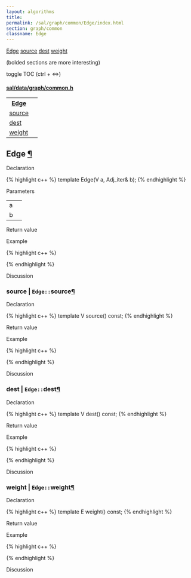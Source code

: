```yaml
---
layout: algorithms
title: 
permalink: /sal/graph/common/Edge/index.html
section: graph/common
classname: Edge
---
```


<div class="toc">
	<a class="toc-link toch2" href="#Edge">Edge</a>
	<a class="toc-link toch3" href="#source">source</a>
	<a class="toc-link toch3" href="#dest">dest</a>
	<a class="toc-link toch3" href="#weight">weight</a>
<p class="toc-caption">(bolded sections are more interesting)</p>
<p class="toc-toggle">toggle TOC (ctrl + &#8660;)</p>
</div><div class="block">
<h4><a href="https://github.com/LemonPi/data/blob/master/graph/common.h">sal/data/graph/common.h</a>
</h4><table class="pretty">
<tr><th><a class="doc-list-name" href="#Edge">Edge</a></th><th></th></tr>
<tr><td><a class="doc-list-name" href="#source">source</a></td><td></td></tr>
<tr><td><a class="doc-list-name" href="#dest">dest</a></td><td></td></tr>
<tr><td><a class="doc-list-name" href="#weight">weight</a></td><td></td></tr>
</table></div>



<h2 class="anchor doc-header">Edge <a class="anchor-link" href="#Edge" name="Edge" title="permalink to section">&para;</a></h2>
<div class="block">

<p class="doc-section">Declaration</p>
{% highlight c++ %}
template <typename Adj_iter>
Edge(V a, Adj_iter& b);
{% endhighlight %}


<p class="doc-section">Parameters</p>
<table class="pretty">
<tr><td>a</td><td></td></tr>
<tr><td>b</td><td></td></tr>
</table>
<p class="doc-section">Return value</p>

<p class="doc-section">Example</p>
{% highlight c++ %}

{% endhighlight %}

<p class="doc-section">Discussion</p>
<div>
<p>
	
</p>
</div></div>





<h3 class="anchor doc-header">source | <code class="qualifier">Edge::</code>source<a class="anchor-link" href="#source" name="source" title="permalink to section">&para;</a></h3>
<div class="block">

<p class="doc-section">Declaration</p>
{% highlight c++ %}
template <typename Adj_iter>
V source() const;
{% endhighlight %}
<p class="doc-section">Return value</p>

<p class="doc-section">Example</p>
{% highlight c++ %}

{% endhighlight %}

<p class="doc-section">Discussion</p>
<div>
<p>
	
</p>
</div></div>





<h3 class="anchor doc-header">dest | <code class="qualifier">Edge::</code>dest<a class="anchor-link" href="#dest" name="dest" title="permalink to section">&para;</a></h3>
<div class="block">

<p class="doc-section">Declaration</p>
{% highlight c++ %}
template <typename Adj_iter>
V dest() const;
{% endhighlight %}
<p class="doc-section">Return value</p>

<p class="doc-section">Example</p>
{% highlight c++ %}

{% endhighlight %}

<p class="doc-section">Discussion</p>
<div>
<p>
	
</p>
</div></div>





<h3 class="anchor doc-header">weight | <code class="qualifier">Edge::</code>weight<a class="anchor-link" href="#weight" name="weight" title="permalink to section">&para;</a></h3>
<div class="block">

<p class="doc-section">Declaration</p>
{% highlight c++ %}
template <typename Adj_iter>
E weight() const;
{% endhighlight %}
<p class="doc-section">Return value</p>

<p class="doc-section">Example</p>
{% highlight c++ %}

{% endhighlight %}

<p class="doc-section">Discussion</p>
<div>
<p>
	
</p>
</div></div>





